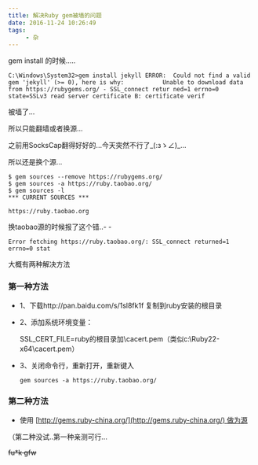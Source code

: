 ```yaml
---
title: 解决Ruby gem被墙的问题
date: 2016-11-24 10:26:49
tags:
     - 杂
---
```


gem  install 的时候.....

`C:\Windows\System32>gem install jekyll ERROR:  Could not find a valid gem 'jekyll' (>= 0), here is why:           Unable to download data from https://rubygems.org/ - SSL_connect retur ned=1 errno=0 state=SSLv3 read server certificate B: certificate verif`

被墙了...

所以只能翻墙或者换源...

之前用SocksCap翻得好好的...今天突然不行了_(:зゝ∠)_...

所以还是换个源...

```shell
$ gem sources --remove https://rubygems.org/
$ gem sources -a https://ruby.taobao.org/
$ gem sources -l
*** CURRENT SOURCES ***

https://ruby.taobao.org
```

换taobao源的时候报了这个错..- - 

`Error fetching https://ruby.taobao.org/: SSL_connect returned=1 errno=0 stat`

大概有两种解决方法

### 第一种方法 

- 1、下载http://pan.baidu.com/s/1sl8fk1f 复制到ruby安装的根目录

- 2、添加系统环境变量：

  SSL_CERT_FILE=ruby的根目录加\cacert.pem（类似c:\Ruby22-x64\cacert.pem）

- 3、关闭命令行，重新打开，重新键入

  `gem sources -a https://ruby.taobao.org/`

### 第二种方法

- 使用 [http://gems.ruby-china.org/](http://gems.ruby-china.org/) 做为源


（第二种没试..第一种亲测可行...

~~fu*k gfw~~  